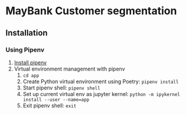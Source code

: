 # MayBank Customer segmentation 

## Installation

### Using Pipenv

1. [Install pipenv](https://pipenv.pypa.io/en/latest/installation/)
2. Virtual environment management with pipenv
   1. `cd app`
   2. Create Python virtual environment using Poetry: `pipenv install`
   3. Start pipenv shell: `pipenv shell`
   4. Set up current virtual env as jupyter kernel: `python -m ipykernel install --user --name=app`
   5. Exit pipenv shell: `exit`
